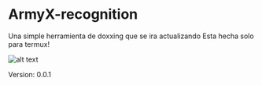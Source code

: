 # ArmyX-recognition

Una simple herramienta de doxxing que se ira actualizando
Esta hecha solo para termux!

![alt text](https://media.discordapp.net/attachments/878326814941012062/881027512187101184/1630123678887.png)


Version: 0.0.1
